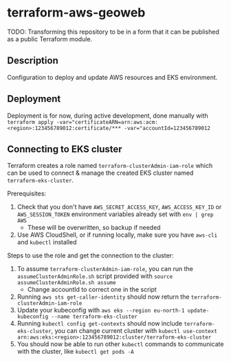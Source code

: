 # terraform-aws-geoweb

TODO: Transforming this repository to be in a form that it can be published as a public Terraform module.

## Description

Configuration to deploy and update AWS resources and EKS environment.

## Deployment

Deployment is for now, during active development, done manually with `terraform apply -var="certificateARN=arn:aws:acm:<region>:123456789012:certificate/*** -var="accountId=123456789012`

## Connecting to EKS cluster

Terraform creates a role named `terraform-clusterAdmin-iam-role` which can be used to connect & manage the created EKS cluster named `terraform-eks-cluster`.

Prerequisites:
1. Check that you don't have `AWS_SECRET_ACCESS_KEY`, `AWS_ACCESS_KEY_ID` or `AWS_SESSION_TOKEN` environment variables already set with `env | grep AWS`
    * These will be overwritten, so backup if needed
2. Use AWS CloudShell, or if running locally, make sure you have `aws-cli` and `kubectl` installed

Steps to use the role and get the connection to the cluster:
1. To assume `terraform-clusterAdmin-iam-role`, you can run the `assumeClusterAdminRole.sh` script provided with `source assumeClusterAdminRole.sh assume`
    * Change accountId to correct one in the script
2. Running `aws sts get-caller-identity` should now return the `terraform-clusterAdmin-iam-role`
3. Update your kubeconfig with `aws eks --region eu-north-1 update-kubeconfig --name terraform-eks-cluster`
4. Running `kubectl config get-contexts` should now include `terraform-eks-cluster`, you can change current cluster with `kubectl use-context arn:aws:eks:<region>:123456789012:cluster/terraform-eks-cluster`
5. You should now be able to run other `kubectl` commands to communicate with the cluster, like `kubectl get pods -A`
